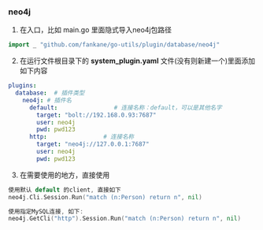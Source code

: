 ### neo4j
1. 在入口，比如 main.go 里面隐式导入neo4j包路径
```go 
import _ "github.com/fankane/go-utils/plugin/database/neo4j"
```

2. 在运行文件根目录下的 **system_plugin.yaml** 文件(没有则新建一个)里面添加如下内容
```yaml
plugins:
  database:  # 插件类型
    neo4j: # 插件名
      default:                # 连接名称：default，可以是其他名字
        target: "bolt://192.168.0.93:7687"
        user: neo4j
        pwd: pwd123
      http:                # 连接名称
        target: "neo4j://127.0.0.1:7687"
        user: neo4j
        pwd: pwd123
```

3. 在需要使用的地方，直接使用
```go
使用默认 default 的client, 直接如下
neo4j.Cli.Session.Run("match (n:Person) return n", nil)

使用指定MySQL连接, 如下:
neo4j.GetCli("http").Session.Run("match (n:Person) return n", nil)
```